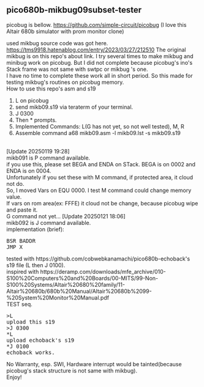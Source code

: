 ## pico680b-mikbug09subset-tester<BR>

picobug is bellow.
https://github.com/simple-circuit/picobug
(I love this Altair 680b simulator with prom monitor clone)<BR>

used mikbug source code was got here.
https://tms9918.hatenablog.com/entry/2023/03/27/212510
The original mikbug is on this repo's about link.
I try several times to make mikbug and minibug work on picobug. But I did not complete because picobug's ino's Stack frame was not same with swtpc or mikbug 's one.<BR>
I have no time to complete these work all in short period.
So this made for testing mikbug's routines on picobug memory.
<BR>
How to use this repo's asm and s19
1. L on picobug
2. send mikb09.s19 via teraterm of your terminal.
3. J 0300
4. Then * prompts.
5. Implemented Commands: L(G has not yet, so not well tested), M, R
6. Assemble command
    a68 mikb09.asm -l mikb09.lst -s mikb09.s19
<BR>
[Update 20250119 19:28]<BR>
mikb091 is P command available.<BR>
if you use this, please set BEGA and ENDA on STack. BEGA is on 0002 and ENDA is on 0004.<BR>
Unfortunately if you set these with M command, if protected area, it cloud not do.<BR>
So, I moved Vars on EQU 0000. I test M command could change memory value.<BR>
If vars on rom area(ex: FFFE) it cloud not be change, because picobug wipe and paste it.<BR>
G command not yet...
[Update 20250121 18:06]<BR>
mikb092 is J command available.<BR>
implementation (brief): <BR>
<PRE>
BSR BADDR
JMP X
</PRE>
tested with https://github.com/cobwebkanamachi/pico680b-echoback's s19 file (L then J 0100).<BR>
inspired with https://deramp.com/downloads/mfe_archive/010-S100%20Computers%20and%20Boards/00-MITS/99-Non-S100%20Systems/Altair%20680%20family/11-Altair%20680b/680b%20Manual/Altair%20680b%2099-%20System%20Monitor%20Manual.pdf<BR>
TEST seq.<BR><PRE>
>L
upload this s19
>J 0300
*L
upload echoback's s19
*J 0100
echoback works.</PRE>
No Warranty, esp. SWI, Hardware interrupt would be tainted(because picobug's stack structure is not same with mikbug).<BR>
Enjoy!<BR>


